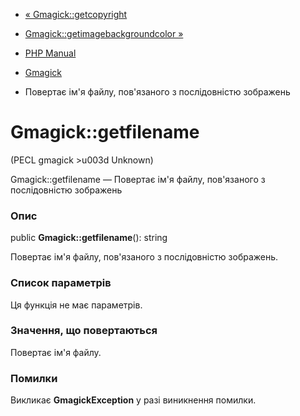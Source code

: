 - [« Gmagick::getcopyright](gmagick.getcopyright.md)
- [Gmagick::getimagebackgroundcolor
»](gmagick.getimagebackgroundcolor.md)

- [PHP Manual](index.md)
- [Gmagick](class.gmagick.md)
- Повертає ім'я файлу, пов'язаного з послідовністю зображень

# Gmagick::getfilename

(PECL gmagick \>u003d Unknown)

Gmagick::getfilename — Повертає ім'я файлу, пов'язаного з
послідовністю зображень

### Опис

public **Gmagick::getfilename**(): string

Повертає ім'я файлу, пов'язаного з послідовністю зображень.

### Список параметрів

Ця функція не має параметрів.

### Значення, що повертаються

Повертає ім'я файлу.

### Помилки

Викликає **GmagickException** у разі виникнення помилки.
